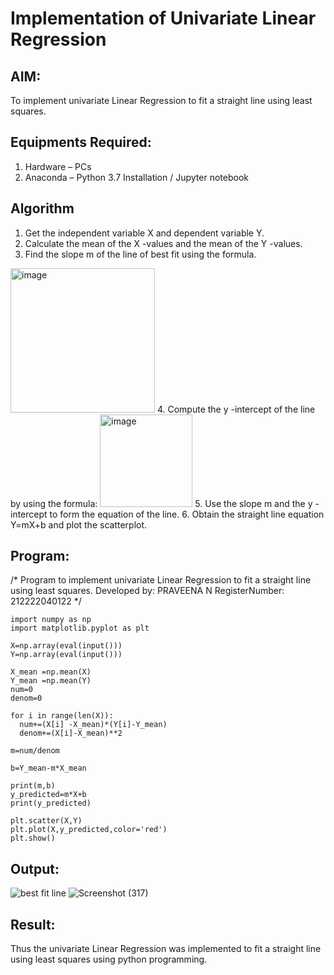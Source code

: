 # Implementation of Univariate Linear Regression
## AIM:
To implement univariate Linear Regression to fit a straight line using least squares.

## Equipments Required:
1. Hardware – PCs
2. Anaconda – Python 3.7 Installation / Jupyter notebook

## Algorithm
1. Get the independent variable X and dependent variable Y.
2. Calculate the mean of the X -values and the mean of the Y -values.
3. Find the slope m of the line of best fit using the formula. 
<img width="231" alt="image" src="https://user-images.githubusercontent.com/93026020/192078527-b3b5ee3e-992f-46c4-865b-3b7ce4ac54ad.png">
4. Compute the y -intercept of the line by using the formula:
<img width="148" alt="image" src="https://user-images.githubusercontent.com/93026020/192078545-79d70b90-7e9d-4b85-9f8b-9d7548a4c5a4.png">
5. Use the slope m and the y -intercept to form the equation of the line.
6. Obtain the straight line equation Y=mX+b and plot the scatterplot.

## Program:
/*
Program to implement univariate Linear Regression to fit a straight line using least squares.
Developed by: PRAVEENA N
RegisterNumber: 212222040122
*/
```
import numpy as np
import matplotlib.pyplot as plt

X=np.array(eval(input()))
Y=np.array(eval(input()))

X_mean =np.mean(X)
Y_mean =np.mean(Y)
num=0
denom=0

for i in range(len(X)):
  num+=(X[i] -X_mean)*(Y[i]-Y_mean)
  denom+=(X[i]-X_mean)**2

m=num/denom

b=Y_mean-m*X_mean

print(m,b)
y_predicted=m*X+b
print(y_predicted)

plt.scatter(X,Y)
plt.plot(X,y_predicted,color='red')
plt.show()
```

## Output:
![best fit line](sam.png)
![Screenshot (317)](https://github.com/Praveenanagaraji22/Find-the-best-fit-line-using-Least-Squares-Method/assets/119393514/d3d75210-c9c0-4af2-808c-5c3b634148bb)



## Result:
Thus the univariate Linear Regression was implemented to fit a straight line using least squares using python programming.
